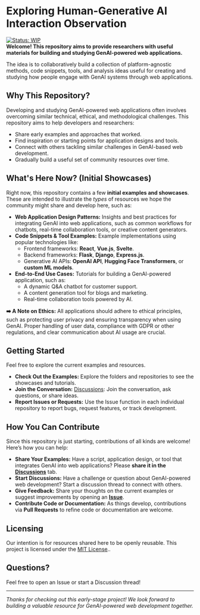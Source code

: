 # Exploring Human-Generative AI Interaction Observation

[![Status: WIP](https://img.shields.io/badge/status-work_in_progress-orange.svg)](CONTRIBUTING.md)  
**Welcome! This repository aims to provide researchers with useful materials for building and studying GenAI-powered web applications.**

The idea is to collaboratively build a collection of platform-agnostic methods, code snippets, tools, and analysis ideas useful for creating and studying how people engage with GenAI systems through web applications.

## Why This Repository?

Developing and studying GenAI-powered web applications often involves overcoming similar technical, ethical, and methodological challenges. This repository aims to help developers and researchers:

* Share early examples and approaches that worked.
* Find inspiration or starting points for application designs and tools.
* Connect with others tackling similar challenges in GenAI-based web development.
* Gradually build a useful set of community resources over time.

## What's Here Now? (Initial Showcases)

Right now, this repository contains a few **initial examples and showcases**. These are intended to illustrate the *types* of resources we hope the community might share and develop here, such as:

* **Web Application Design Patterns:** Insights and best practices for integrating GenAI into web applications, such as common workflows for chatbots, real-time collaboration tools, or creative content generators.
* **Code Snippets & Tool Examples:** Example implementations using popular technologies like:
  - Frontend frameworks: **React**, **Vue.js**, **Svelte**.
  - Backend frameworks: **Flask**, **Django**, **Express.js**.
  - Generative AI APIs: **OpenAI API**, **Hugging Face Transformers**, or **custom ML models**.
* **End-to-End Use Cases:** Tutorials for building a GenAI-powered application, such as:
  - A dynamic Q&A chatbot for customer support.
  - A content generation tool for blogs and marketing.
  - Real-time collaboration tools powered by AI.

**➡️ A Note on Ethics:** All applications should adhere to ethical principles, such as protecting user privacy and ensuring transparency when using GenAI. Proper handling of user data, compliance with GDPR or other regulations, and clear communication about AI usage are crucial.

## Getting Started

Feel free to explore the current examples and resources.

* **Check Out the Examples:** Explore the folders and repositories to see the showcases and tutorials.
* **Join the Conversation:** [Discussions](https://github.com/orgs/GenAI-interaction-research/discussions): Join the conversation, ask questions, or share ideas.
* **Report Issues or Requests:** Use the Issue function in each individual repository to report bugs, request features, or track development.
  
## How You Can Contribute

Since this repository is just starting, contributions of all kinds are welcome! Here’s how you can help:

* **Share Your Examples:** Have a script, application design, or tool that integrates GenAI into web applications? Please **share it in the [Discussions](https://github.com/orgs/GenAI-interaction-research/discussions)** tab.
* **Start Discussions:** Have a challenge or question about GenAI-powered web development? Start a discussion thread to connect with others.
* **Give Feedback:** Share your thoughts on the current examples or suggest improvements by opening an **[Issue](link-to-issues-tab)**.
* **Contribute Code or Documentation:** As things develop, contributions via **Pull Requests** to refine code or documentation are welcome.


## Licensing

Our intention is for resources shared here to be openly reusable. This project is licensed under the [MIT License](https://github.com/GenAI-interaction-research/.github/blob/main/LICENSE)..

## Questions?

Feel free to open an Issue or start a Discussion thread!

---

*Thanks for checking out this early-stage project! We look forward to building a valuable resource for GenAI-powered web development together.*
